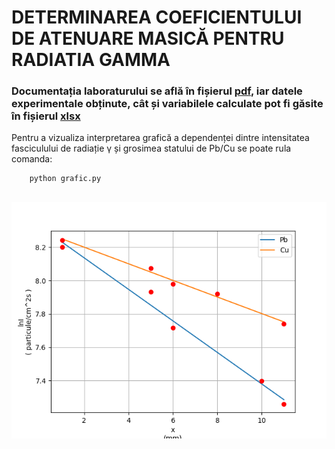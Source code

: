# DETERMINAREA COEFICIENTULUI DE ATENUARE MASICĂ PENTRU RADIATIA GAMMA

### Documentația laboraturului se află în fișierul [pdf](./Determinarea_coeficientului_de_atenuare_masica_pentru_radiatia_GAMMA.pdf), iar datele experimentale obținute, cât și variabilele calculate pot fi găsite în fișierul [xlsx](./tabel.xlsx)

Pentru a vizualiza interpretarea grafică a dependenței dintre intensitatea fasciculului de radiație γ și grosimea statului de Pb/Cu se poate rula comanda:
```
    python grafic.py
``` 
<br>

<img src="./Figure_1.png">
